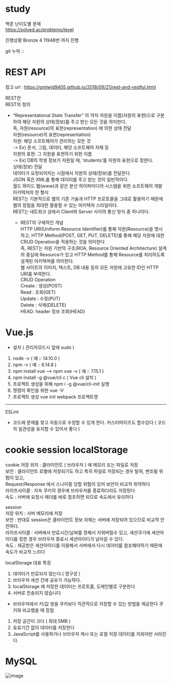 # study

백준 난이도별 문제 <br>
https://solved.ac/problems/level

진행상황 Bronze 4 11948번 까지 진행

git 누락 :: 

# REST API

참고 url : https://gmlwjd9405.github.io/2018/09/21/rest-and-restful.html

REST란<br>
REST의 정의
- “Representational State Transfer” 의 약자
    자원을 이름(자원의 표현)으로 구분하여 해당 자원의 상태(정보)를 주고 받는 모든 것을 의미한다.<br>
    즉, 자원(resource)의 표현(representation) 에 의한 상태 전달<br>
    자원(resource)의 표현(representation)<br>
    자원: 해당 소프트웨어가 관리하는 모든 것<br>
    -> Ex) 문서, 그림, 데이터, 해당 소프트웨어 자체 등<br>
    자원의 표현: 그 자원을 표현하기 위한 이름<br>
    -> Ex) DB의 학생 정보가 자원일 때, ‘students’를 자원의 표현으로 정한다.<br>
    상태(정보) 전달<br>
    데이터가 요청되어지는 시점에서 자원의 상태(정보)를 전달한다.<br>
    JSON 혹은 XML를 통해 데이터를 주고 받는 것이 일반적이다.<br>
    월드 와이드 웹(www)과 같은 분산 하이퍼미디어 시스템을 위한 소프트웨어 개발 아키텍처의 한 형식<br>
    REST는 기본적으로 웹의 기존 기술과 HTTP 프로토콜을 그대로 활용하기 때문에 웹의 장점을 최대한 활용할 수 있는 아키텍처 스타일이다.<br>
    REST는 네트워크 상에서 Client와 Server 사이의 통신 방식 중 하나이다.<br>
    
    - REST의 구체적인 개념<br>
    HTTP URI(Uniform Resource Identifier)를 통해 자원(Resource)을 명시하고, HTTP Method(POST, GET, PUT, DELETE)를 통해 해당 자원에 대한 CRUD Operation을 적용하는 것을 의미한다.<br>
    즉, REST는 자원 기반의 구조(ROA, Resource Oriented Architecture) 설계의 중심에 Resource가 있고 HTTP Method를 통해 Resource를 처리하도록 설계된 아키텍쳐를 의미한다.<br>
    웹 사이트의 이미지, 텍스트, DB 내용 등의 모든 자원에 고유한 ID인 HTTP URI를 부여한다.<br>
    CRUD Operation<br>
    Create : 생성(POST)<br>
    Read : 조회(GET)<br>
    Update : 수정(PUT)<br>
    Delete : 삭제(DELETE)<br>
    HEAD: header 정보 조회(HEAD)<br>


# Vue.js

- 설치
( 관리자모드시 앞에 sudo ) 
1. node -v ( 예 :: 14.10.0 )
2. npm -v ( 예 :: 6.14.8 )
3. npm install vue --> npm vue -v ( 예 :: 7.15.1 )
4. npm install -g @vue/cli c ( Vue cli 설치 )
5. 프로젝트 생성을 위해 npm i -g @vue/cli-init 실행
6. 명령어 확인을 위한 vue -V
7. 프로젝트 생성 vue init webpack 프로젝트명
 ----

ESLint
- 코드에 문제를 찾고 자동으로 수정할 수 있게 한다. 커스터마이즈도 할수있다 ( 코드의 일관성을 유지할 수 있어서 좋다 )

# cookie session localStorage

cookie
저장 위치 : 클라이언트 ( 브라우저 ) 에 메모리 또는 파일로 저장 <br>
보안 : 클라이언트 로벌에 저장되기도 하고 특히 파일로 저장되는 경우 탈취, 변조될 위험이 있고,<br>
      Request/Response 에서 스나이핑 당할 위험이 있어 보안이 비교적 취약하다<br>
라이프사이클 : 지속 쿠키의 경우에 브라우저를 종료하더라도 저장된다<br>
속도 : 서버에 요청시 헤더를 바로 참조하면 되므로 속도에서 유리하다<br>

session <br>
저장 위치 : 서버 메모리에 저장<br>
보안 : 반대로 session은 클라이언트 정보 자체는 서버에 저장되어 있으므로 비교적 안전하다.<br>
라이프사이클 : 서버에서 만료시간/날짜를 정해서 지워버릴수 있고, 세션쿠기에 세션아이디를 정한 경우 브라우저 종료시 세션아이디가 날아갈 수 있다.<br>
속도 : 제공받은 세션아이디를 이용해서 서버에서 다시 데이터를 참조해야하기 때문에 속도가 비교적 느리다<br>

localStorage
대표 특징
1. 데이터가 만료되지 않는다.( 영구성 )
2. 브라우저 세션 간에 공유가 가능하다.
3. localStorage 에 저장한 데이터는 프로토콜, 도메인별로 구분한다
4. 서버로 전송되지 않습니다

- 브라우저에서 키/값 쌍을 쿠키보다 직관적으로 저장할 수 있는 방법을 제공한다
쿠키와 비교했을 때 장점
1. 저장 공간이 크다 ( 최대 5MB )
2. 유효기간 없이 데이터를 저장한다
3. JavaScript를 사용하거나 브라우저 캐시 또는 로컬 저장 데이터를 지워야만 사라진다.

# MySQL


![image](https://user-images.githubusercontent.com/91230329/171583708-590aad84-2916-4fb0-9c31-af001320a002.png)


